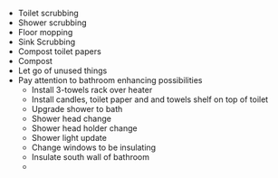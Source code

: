 - Toilet scrubbing
- Shower scrubbing
- Floor mopping
- Sink Scrubbing
- Compost toilet papers
- Compost
- Let go of unused things
- Pay attention to bathroom enhancing possibilities
	- Install 3-towels rack over heater
	- Install candles, toilet paper and and towels shelf on top of toilet
	- Upgrade shower to bath
	- Shower head change
	- Shower head holder change
	- Shower light update
	- Change windows to be insulating
	- Insulate south wall of bathroom
	-